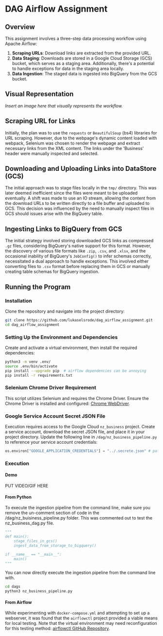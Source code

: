 # DAG Airflow Assignment

## Overview

This assignment involves a three-step data processing workflow using Apache Airflow:

1. **Scraping URLs**: Download links are extracted from the provided URL.
2. **Data Staging**: Downloads are stored in a Google Cloud Storage (GCS) bucket, which serves as a staging area. Additionally, there's a potential to handle exceptions for data in the staging area locally.
3. **Data Ingestion**: The staged data is ingested into BigQuery from the GCS bucket.

## Visual Representation

*Insert an image here that visually represents the workflow.*

## Scraping URL for Links

Initially, the plan was to use the `requests` or `BeautifulSoup` (bs4) libraries for URL scraping. However, due to the webpage's dynamic content loaded with webpack, Selenium was chosen to render the webpage and extract necessary links from the XML content. The links under the 'Business' header were manually inspected and selected.

## Downloading and Uploading Links into DataStore (GCS)

The initial approach was to stage files locally in the `tmp/` directory. This was later deemed inefficient since the files were meant to be uploaded eventually. A shift was made to use an IO stream, allowing the content from the download URLs to be written directly to a file buffer and uploaded to GCS. This decision was influenced by the need to manually inspect files in GCS should issues arise with the BigQuery table.

## Ingesting Links to BigQuery from GCS

The initial strategy involved storing downloaded GCS links as compressed `.gz` files, considering BigQuery's native support for this format. However, the discovery of various file formats like `.zip`, `.csv`, and `.xlsx`, and the occasional inability of BigQuery's `JobConfig()` to infer schemas correctly, necessitated a dual approach to handle exceptions. This involved either converting files to `.csv` format before replacing them in GCS or manually creating table schemas for BigQuery ingestion.

## Running the Program

### Installation

Clone the repository and navigate into the project directory:


```bash
git clone https://github.com/lukaselsrode/dag_airflow_assignment.git
cd dag_airflow_assignment
```

### Setting Up the Environment and Dependencies

Create and activate a virtual environment, then install the required dependencies:

```bash
python3 -m venv .env/ 
source .env/bin/activate
pip install --upgrade pip  # airflow dependencies can be annoying
pip install -r requirements.txt
```

### Selenium Chrome Driver Requirement

This script utilizes Selenium and requires the Chrome Driver. Ensure the Chrome Driver is installed and configured: [Chrome WebDriver](https://sites.google.com/chromium.org/driver/).

### Google Service Account Secret JSON File

Execution requires access to the Google Cloud `nz_business` project. Create a service account, download the secret JSON file, and place it in your project directory. Update the following line in `/dag/nz_business_pipeline.py` to reference your service account credentials:
```python 
os.environ["GOOGLE_APPLICATION_CREDENTIALS"] = "../.secrete.json" # path to your google service account credentials
```
### Execution 
#### Demo
PUT VIDEO/GIF HERE
#### From Python
To execute the ingestion pipeline from the command line, 
make sure you remove the un-comment section of code in the /dag/nz_buisiness_pipeline.py folder. This was commented out to test the 
nz_business_dag.py file. 
```python
"""
def main():
    stage_files_in_gcs()
    ingest_data_from_storage_to_bigquery()

if __name__ == "__main__":
    main()
"""
```
You can now directly execute the ingestion pipeline from the command line with. 

```bash 
cd dags
python3 nz_business_pipeline.py
```
#### From Airflow
While experimenting with `docker-compose.yml` and attempting to set up a webserver, it was found that the `airflowctl` project provided a viable means for local testing. Note that the virtual environment may need reconfiguration for this testing method: [airflowctl GitHub Repository](https://github.com/kaxil/airflowctl).
